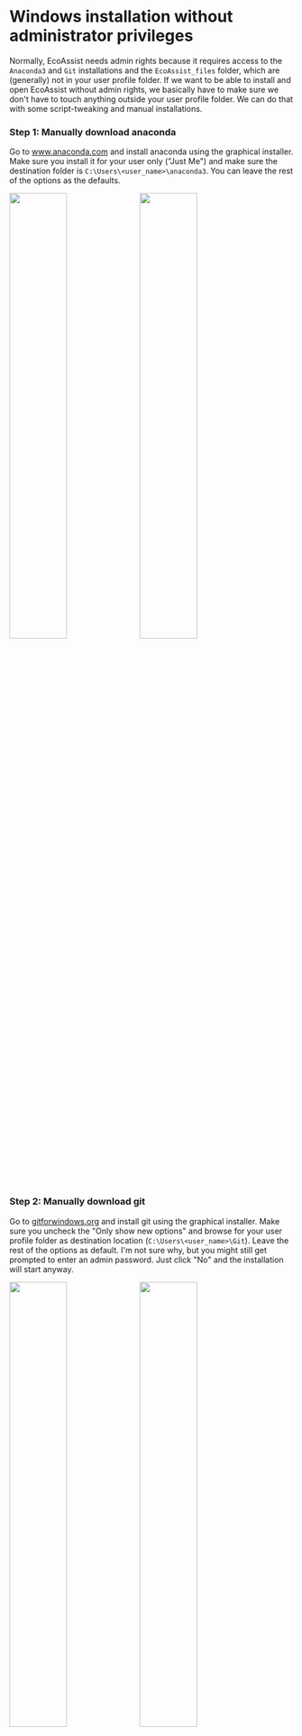 # Windows installation without administrator privileges

Normally, EcoAssist needs admin rights because it requires access to the `Anaconda3` and `Git` installations and the `EcoAssist_files` folder, which are (generally) not in your user profile folder. If we want to be able to install and open EcoAssist without admin rights, we basically have to make sure we don't have to touch anything outside your user profile folder. We can do that with some script-tweaking and manual installations.

### Step 1: Manually download anaconda
Go to www.anaconda.com and install anaconda using the graphical installer. Make sure you install it for your user only ("Just Me") and make sure the destination folder is `C:\Users\<user_name>\anaconda3`. You can leave the rest of the options as the defaults.

<p float="center">
  <img src="https://github.com/PetervanLunteren/EcoAssist/blob/main/imgs/Install_anaconda_1.png" width=45% height="auto" />
  <img src="https://github.com/PetervanLunteren/EcoAssist/blob/main/imgs/Install_anaconda_2.png" width=45% height="auto" />
</p>

### Step 2: Manually download git
Go to [gitforwindows.org](https://gitforwindows.org/) and install git using the graphical installer. Make sure you uncheck the "Only show new options" and browse for your user profile folder as destination location (`C:\Users\<user_name>\Git`). Leave the rest of the options as default. I'm not sure why, but you might still get prompted to enter an admin password. Just click "No" and the installation will start anyway. 

<p float="center">
  <img src="https://github.com/PetervanLunteren/EcoAssist/blob/main/imgs/Install_git_1.png" width=45% height="auto" />
  <img src="https://github.com/PetervanLunteren/EcoAssist/blob/main/imgs/Install_git_2.png" width=45% height="auto" />
</p>

### Step 3: Adjust install script
1) Download [this file](https://PetervanLunteren.github.io/EcoAssist/Windows_install_EcoAssist.bat) and open it in a text editor (notepad is fine).
2) Delete the following code which asks you for an admin password

  ```batch
  @REM # set admin rights if not already in use (thanks user399109)
  @REM check for permissions
  >nul 2>&1 "%SYSTEMROOT%\system32\cacls.exe" "%SYSTEMROOT%\system32\config\system"
  @REM if error flag set, we do not have admin
  if '%errorlevel%' NEQ '0' (
      echo Requesting administrative privileges...
      goto UACPrompt
  ) else ( goto gotAdmin )

  :UACPrompt
      echo Set UAC = CreateObject^("Shell.Application"^) > "%temp%\getadmin.vbs"
      set params = %*:"=""
      echo UAC.ShellExecute "cmd.exe", "/c %~s0 %params%", "", "runas", 1 >> "%temp%\getadmin.vbs"

      "%temp%\getadmin.vbs"
      del "%temp%\getadmin.vbs"
      exit /B

  :gotAdmin
      pushd "%CD%"
      CD /D "%~dp0"
  ```

3) Adjust the location of the `EcoAssist_files` folder by changing
  * `set LOCATION_ECOASSIST_FILES=%ProgramFiles%\EcoAssist_files` into
  * `set LOCATION_ECOASSIST_FILES=%UserProfile%\EcoAssist_files`

4) Delete the code which installs git
  ```batch
  @REM # install git if not already present
  git --version && set git_installed_1="Yes" || set git_installed_1="No"
  git --version && git --version | wtee -a "%LOG_FILE%" || echo "git --version (1) failed." | wtee -a "%LOG_FILE%"
  echo Is git installed ^(1^)^? !git_installed_1! | wtee -a "%LOG_FILE%"
  if !git_installed_1!=="No" (
      echo "Git might be installed but not functioning. Searching for git.exe now.... This may take some time." | wtee -a "%LOG_FILE%"
      set LOCATION_GIT_INSTALLS_1="%LOCATION_ECOASSIST_FILES%\list_with_git_installations_1.txt"
      if exist !LOCATION_GIT_INSTALLS_1! del !LOCATION_GIT_INSTALLS_1!
      cd \ || ( echo "Could not change directory to C:\. Command could not be run. Installation was terminated. Please send an email to contact@pvanlunteren.com for assistance. Press any key to close this window." | wtee -a "%LOG_FILE%" & PAUSE>nul & EXIT )
      dir /b/s git.exe | find /I "\cmd\git.exe" >> !LOCATION_GIT_INSTALLS_1!
      cd "%LOCATION_ECOASSIST_FILES%" || ( echo "Could not change directory to EcoAssist_files. Command could not be run. Installation was terminated. Please send an email to contact@pvanlunteren.com for assistance. Press any key to close this window." | wtee -a "%LOG_FILE%" & PAUSE>nul & EXIT )
      for /F "tokens=*" %%A in ('type !LOCATION_GIT_INSTALLS_1!') do (
          set str=%%A
          @REM # remove the file part of path so that it is a directory
          set str=!str:git.exe=!
          echo Found path to git here: !str!
          set PATH=!PATH!;!str!
          echo "Added !str! to PATH!" | wtee -a "%LOG_FILE%"
          echo !PATH! | wtee -a "%LOG_FILE%"
          )
      @REM # check if git now works
      git --version && set git_installed_2="Yes" || set git_installed_2="No"
      git --version && git --version | wtee -a "%LOG_FILE%" || echo "git --version (2) failed." | wtee -a "%LOG_FILE%"
      echo Is git installed (^2^)^? !git_installed_2! | wtee -a "%LOG_FILE%"
      if !git_installed_2!=="No" (
          echo Installing git for windows | wtee -a "%LOG_FILE%"
          @REM # download git version for 32 or 64 bit OS
          if %OS%==32BIT (
              echo Operating system is 32bit | wtee -a "%LOG_FILE%"
              echo Downloading git for windows now | wtee -a "%LOG_FILE%"
              curl -OL https://github.com/git-for-windows/git/releases/download/v2.38.0.windows.1/Git-2.38.0-32-bit.exe
              Git-2.38.0-32-bit.exe
              if exist Git-2.38.0-32-bit.exe del Git-2.38.0-32-bit.exe
          )
          if %OS%==64BIT (
              echo Operating system is 64bit | wtee -a "%LOG_FILE%"
              echo Downloading git for windows now | wtee -a "%LOG_FILE%"
              curl -OL https://github.com/git-for-windows/git/releases/download/v2.38.0.windows.1/Git-2.38.0-64-bit.exe
              Git-2.38.0-64-bit.exe
              if exist Git-2.38.0-64-bit.exe del Git-2.38.0-64-bit.exe
          )
          set PATH=!PATH!;"%ProgramFiles%\Git\cmd"
          set PATH=!PATH!;"%ProgramFiles(84x)%\Git\cmd"
          set PATH=!PATH!;"C:\ProgramData\Git\cmd"
          set PATH=!PATH!;"%UserProfile%\Git\cmd"
          set PATH=!PATH!;"C:\Users\Git\cmd"
          set PATH=!PATH!;"C:\Users\All Users\Git\cmd"
          set PATH=!PATH!;"%SystemRoot%\Git\cmd"
          echo !PATH! | wtee -a "%LOG_FILE%"
          @REM # check if git now works
          git --version && set git_installed_3="Yes" || set git_installed_3="No"
          git --version && git --version | wtee -a "%LOG_FILE%" || echo "git --version (3) failed." | wtee -a "%LOG_FILE%"
          echo Is git installed (^3^)^? !git_installed_3! | wtee -a "%LOG_FILE%"
          if !git_installed_3!=="No" (
              echo "Git is installed but not functioning yet. Searching again for git.exe.... This may take some time." | wtee -a "%LOG_FILE%"
              set LOCATION_GIT_INSTALLS_2="%LOCATION_ECOASSIST_FILES%\list_with_git_installations_2.txt"
              if exist !LOCATION_GIT_INSTALLS_2! del !LOCATION_GIT_INSTALLS_2!
              cd \ || ( echo "Could not change directory to C:\. Command could not be run. Installation was terminated. Please send an email to contact@pvanlunteren.com for assistance. Press any key to close this window." | wtee -a "%LOG_FILE%" & PAUSE>nul & EXIT )
              dir /b/s git.exe | find /I "\cmd\git.exe" >> !LOCATION_GIT_INSTALLS_2!
              cd "%LOCATION_ECOASSIST_FILES%" || ( echo "Could not change directory to EcoAssist_files. Command could not be run. Installation was terminated. Please send an email to contact@pvanlunteren.com for assistance. Press any key to close this window." | wtee -a "%LOG_FILE%" & PAUSE>nul & EXIT )
              for /F "tokens=*" %%A in ('type !LOCATION_GIT_INSTALLS_2!') do (
                  set str=%%A
                  @REM # remove the file part of path so that it is a directory
                  set str=!str:git.exe=!
                  echo Found path to git here: !str!
                  set PATH=!PATH!;!str!
                  echo "Added !str! to PATH!" | wtee -a "%LOG_FILE%"
                  echo !PATH! | wtee -a "%LOG_FILE%"
                  )
              @REM # check if git now works
              git --version && set git_installed_4="Yes" || set git_installed_4="No"
              git --version && git --version | wtee -a "%LOG_FILE%" || echo "git --version (4) failed." | wtee -a "%LOG_FILE%"
              echo Is git installed (^4^)^? !git_installed_4! | wtee -a "%LOG_FILE%"
              if !git_installed_4!=="No" (
                  echo "The installation of git did not succeed. Please install git manually (https://gitforwindows.org/). Try to install EcoAssist again if git is installed." | wtee -a "%LOG_FILE%"
                  PAUSE>nul
                  EXIT
              ) else (
                  echo Git is working after being downloaded, installed and searched for. | wtee -a "%LOG_FILE%"
              )
          ) else (
              echo Git is working after installation. | wtee -a "%LOG_FILE%"
          )
      ) else (
          echo "There was an installation of git found which is working. Proceeding with rest of script." | wtee -a "%LOG_FILE%"
      )
  ) else (
      echo "Git is already installed and functioning. Proceeding with rest of the script." | wtee -a "%LOG_FILE%"
  )
  ```
  
5) And replace it with

  ```batch
  echo "No admin install -> Git is manually installed." | wtee -a "%LOG_FILE%"
  set PATH=%PATH%;"%UserProfile%\Git\cmd"
  ```

6) Delete the code which installs anaconda

  ```batch
  @REM # check if conda is already installed, if not install
  conda -h && set conda_installed_1="Yes" || set conda_installed_1="No"
  conda -h && conda -h | wtee -a "%LOG_FILE%" || echo "conda -h (1) failed." | wtee -a "%LOG_FILE%"
  echo Is conda installed ^(1^)^? !conda_installed_1! | wtee -a "%LOG_FILE%"
  if !conda_installed_1!=="No" (
      echo "Conda might be installed, but the conda command is not recognised. Lets try to add some common locations of anaconda to the PATH variable and check again..." | wtee -a "%LOG_FILE%"
      set PATH=!PATH!;"C:\ProgramData\Anaconda3\Scripts\"
      set PATH=!PATH!;"%UserProfile%\Anaconda3\Scripts\"
      set PATH=!PATH!;"C:\Users\Anaconda3\Scripts\"
      set PATH=!PATH!;"C:\Users\All Users\Anaconda3\Scripts\"
      set PATH=!PATH!;"%SystemRoot%\Anaconda3\Scripts\"
      set PATH=!PATH!;"%ProgramFiles%\Anaconda3\Scripts\"
      set PATH=!PATH!;"%ProgramFiles(x86)%\Anaconda3\Scripts\"
      echo !PATH! | wtee -a "%LOG_FILE%"
      @REM # check if conda now works
      conda -h && set conda_installed_2="Yes" || set conda_installed_2="No"
      conda -h && conda -h | wtee -a "%LOG_FILE%" || echo "conda -h (2) failed." | wtee -a "%LOG_FILE%"
      echo Is conda installed ^(2^)^? !conda_installed_2! | wtee -a "%LOG_FILE%"
      if !conda_installed_2!=="No" (
          echo "Lets try and search for the conda.exe file. This might take some time...." | wtee -a "%LOG_FILE%"
          set LOCATION_CONDA_INSTALLS_1="%LOCATION_ECOASSIST_FILES%\EcoAssist\logfiles\list_with_conda_installations_1.txt"
          if exist !LOCATION_CONDA_INSTALLS_1! del !LOCATION_CONDA_INSTALLS_1!
          cd \ || ( echo "Could not change directory to C:\. Command could not be run. Installation was terminated. Please send an email to contact@pvanlunteren.com for assistance. Press any key to close this window." | wtee -a "%LOG_FILE%" & PAUSE>nul & EXIT )
          dir /b/s conda.exe | find /I "\Anaconda3\Scripts\conda.exe" >> !LOCATION_CONDA_INSTALLS_1!
          cd "%LOCATION_ECOASSIST_FILES%" || ( echo "Could not change directory to EcoAssist_files. Command could not be run. Installation was terminated. Please send an email to contact@pvanlunteren.com for assistance. Press any key to close this window." | wtee -a "%LOG_FILE%" & PAUSE>nul & EXIT )
          for /F "tokens=*" %%A in ('type !LOCATION_CONDA_INSTALLS_1!') do (
              set str=%%A
              @REM # remove the file part of path so that it is a directory
              set str=!str:conda.exe=!
              echo Found path to Anaconda3 here: !str!
              echo "Adding !str! to PATH..." | wtee -a "%LOG_FILE%"
              set PATH=!PATH!;!str!
              echo "Added !str! to PATH!" | wtee -a "%LOG_FILE%"
              echo !PATH! | wtee -a "%LOG_FILE%"
              )
          @REM # check if conda now works
          conda -h && set conda_installed_3="Yes" || set conda_installed_3="No"
          conda -h && conda -h | wtee -a "%LOG_FILE%" || echo "conda -h (3) failed." | wtee -a "%LOG_FILE%"
          echo Is conda installed ^(3^)^? !conda_installed_3! | wtee -a "%LOG_FILE%"
          if !conda_installed_3!=="No" (
              echo "Looks like Anaconda3 is not installed on this computer. Downloading now..." | wtee -a "%LOG_FILE%"
              cd "%LOCATION_ECOASSIST_FILES%" || ( echo "Could not change directory to EcoAssist_files. Command could not be run. Installation was terminated. Please send an email to contact@pvanlunteren.com for assistance. Press any key to close this window." | wtee -a "%LOG_FILE%" & PAUSE>nul & EXIT )
              @REM # depending on number of bits
              if %OS%==32BIT (
                  curl --keepalive -OL https://repo.anaconda.com/archive/Anaconda3-2021.11-Windows-x86.exe
                  Anaconda3-2021.11-Windows-x86.exe
                  if exist Anaconda3-2021.11-Windows-x86.exe del /F Anaconda3-2021.11-Windows-x86.exe
              )
              if %OS%==64BIT (
                  curl --keepalive -OL https://repo.anaconda.com/archive/Anaconda3-2021.11-Windows-x86_64.exe
                  Anaconda3-2021.11-Windows-x86_64.exe
                  if exist Anaconda3-2021.11-Windows-x86_64.exe del /F Anaconda3-2021.11-Windows-x86_64.exe
              )
              @REM # check if conda works now
              conda -h && set conda_installed_4="Yes" || set conda_installed_4="No"
              conda -h && conda -h | wtee -a "%LOG_FILE%" || echo "conda -h (4) failed." | wtee -a "%LOG_FILE%"
              echo Is conda installed ^(4^)^? !conda_installed_4! | wtee -a "%LOG_FILE%"
              if !conda_installed_4!=="No" (
                  echo "The conda command still doesn't work after downloading and installing Anaconda3. Lets try searching for it one more time." | wtee -a "%LOG_FILE%"
                  set LOCATION_CONDA_INSTALLS_2="%LOCATION_ECOASSIST_FILES%\EcoAssist\logfiles\list_with_conda_installations_2.txt"
                  if exist !LOCATION_CONDA_INSTALLS_2! del !LOCATION_CONDA_INSTALLS_2!
                  cd \ || ( echo "Could not change directory to C:\. Command could not be run. Installation was terminated. Please send an email to contact@pvanlunteren.com for assistance. Press any key to close this window." | wtee -a "%LOG_FILE%" & PAUSE>nul & EXIT )
                  dir /b/s conda.exe | find /I "\Anaconda3\Scripts\conda.exe" >> !LOCATION_CONDA_INSTALLS_2!
                  cd "%LOCATION_ECOASSIST_FILES%" || ( echo "Could not change directory to EcoAssist_files. Command could not be run. Installation was terminated. Please send an email to contact@pvanlunteren.com for assistance. Press any key to close this window." | wtee -a "%LOG_FILE%" & PAUSE>nul & EXIT )
                  for /F "tokens=*" %%A in ('type !LOCATION_CONDA_INSTALLS_2!') do (
                      set str=%%A
                      @REM # remove the file part of path so that it is a directory and can be added to PATH
                      set str=!str:conda.exe=!
                      echo Found path to Anaconda3 here: !str!
                      echo "Adding !str! to PATH..." | wtee -a "%LOG_FILE%"
                      set PATH=!PATH!;!str!
                      echo "Added !str! to PATH!" | wtee -a "%LOG_FILE%"
                      echo !PATH! | wtee -a "%LOG_FILE%"
                      )
                  @REM # check if conda now works
                  conda -h && set conda_installed_5="Yes" || set conda_installed_5="No"
                  conda -h && conda -h | wtee -a "%LOG_FILE%" || echo "conda -h (5) failed." | wtee -a "%LOG_FILE%"
                  echo Is conda installed ^(5^)^? !conda_installed_5! | wtee -a "%LOG_FILE%"
                  if !conda_installed_5!=="No" (
                      echo "Could not get Anaconda3 to work on your computer. Please install it mannually (https://www.anaconda.com/products/distribution) and then try to install EcoAssist again using this script." | wtee -a "%LOG_FILE%" & PAUSE>nul & EXIT 
                  ) else (
                      echo "The conda command finally works after downloading and installing Anaconda3 and searching for the conda.exe!" | wtee -a "%LOG_FILE%"
                  )
              ) else (
                  echo "The conda command works after downloading and installing Anaconda3." | wtee -a "%LOG_FILE%"
              )
          ) else (
              echo "The conda command works after searching for the conda.exe!" | wtee -a "%LOG_FILE%"
          )
      ) else (
          echo "The conda command works after adding the common paths!" | wtee -a "%LOG_FILE%"
      )
  ) else (
      echo "Anaconda was already installed!" | wtee -a "%LOG_FILE%"
  )
  ```

7) And replace it with

  ```batch
  echo "No admin install -> Anaconda is manually installed." | wtee -a "%LOG_FILE%"
  set PATH=%PATH%;"%UserProfile%\Anaconda3\Scripts"
  ```
8) Save the file, execute it and wait for it to finish.

### Step 4: Adjust the script to open EcoAssist
1) Navigate to the hidden folder `C:\Users\<user_name>\EcoAssist_files\EcoAssist` and open `Windows_open_EcoAssist.bat` in a text editor.
2) Just like you did with `Windows_install_EcoAssist.bat`, delete the code which asks you for an admin password and change the location of the `EcoAssist_files` folder (step 3.2 & 3.3).

### Step 5: Adjust the script to open LabelImg
Open `Windows_open_LabelImg.bat` in a text editor and change the location of the `EcoAssist_files` folder (step 3.3). Here there is no code which asks you for an admin password, so no need to delete this.

## And that's it: you've bypassed administration privileges. You're good to go!
